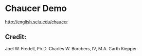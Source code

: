 # Chaucer Demo
http://english.selu.edu/chaucer

## Credit:
Joel W. Fredell, Ph.D.
Charles W. Borchers, IV, M.A.
Garth Kiepper